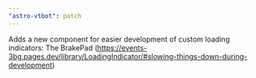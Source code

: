 ```yaml
---
"astro-vtbot": patch
---
```


Adds a new component for easier development of custom loading indicators: The BrakePad (https://events-3bg.pages.dev/library/LoadingIndicator/#slowing-things-down-during-development)
